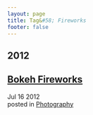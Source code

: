 ```yaml
---
layout: page
title: Tag&#58; Fireworks
footer: false
---
```


<div id="blog-archives" class="category">
<h2>2012</h2>

<article>
<h1><a href="/2012/07/16/bokeh-fireworks/index.html">Bokeh Fireworks</a></h1>
<time datetime="2012-07-16T00:00:00-06:00" pubdate><span class='month'>Jul</span> <span class='day'>16</span> <span class='year'>2012</span></time>
<footer>
<span class="categories">posted in 
<a href='/categories/photography/'>Photography</a></span>
</footer>
</article>
</div>
